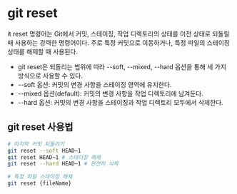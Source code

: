 # git reset

it reset 명령어는 Git에서 커밋, 스테이징, 작업 디렉토리의 상태를 이전 상태로 되돌릴 때 사용하는 강력한 명령어이다. 주로 특정 커밋으로 이동하거나, 특정 파일의 스테이징 상태를 해제할 때 사용된다.

 - git reset은 되돌리는 범위에 따라 --soft, --mixed, --hard 옵션을 통해 세 가지 방식으로 사용할 수 있다.
 - --soft 옵션: 커밋의 변경 사항을 스테이징 영역에 유지한다.
 - --mixed 옵션(default): 커밋의 변경 사항을 작업 디렉토리에 남겨둔다.
 - --hard 옵션: 커밋의 변경 사항을 스테이징과 작업 디렉토리 모두에서 삭제한다.

## git reset 사용법

```bash
# 마지막 커밋 되돌리기
git reset --soft HEAD~1
git reset HEAD~1 # 스테이징 해제
git reset --hard HEAD~1 # 완전히 삭제

# 특정 파일 스테이징 해제
git reset {fileName}
```
